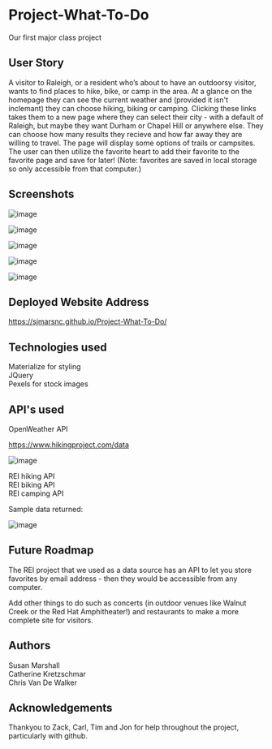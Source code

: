 # Project-What-To-Do
Our first major class project

## User Story
A visitor to Raleigh, or a resident who’s about to have an outdoorsy visitor, wants to find places to hike, bike, or camp in the area. At a glance on the homepage they can see the current weather and (provided it isn't inclemant) they can choose hiking, biking or camping. Clicking these links takes them to a new page where they can select their city - with a default of Raleigh, but maybe they want Durham or Chapel Hill or anywhere else. They can choose how many results they recieve and how far away they are willing to travel. The page will display some options of trails or campsites. The user can then utilize the favorite heart to add their favorite to the favorite page and save for later! (Note: favorites are saved in local storage so only accessible from that computer.)

## Screenshots

![image](https://user-images.githubusercontent.com/12642091/71767539-2879ae00-2edb-11ea-97fc-a21795b53431.png)

![image](https://user-images.githubusercontent.com/12642091/71767438-70e49c00-2eda-11ea-82f3-8d5e326c39e0.png)

![image](https://user-images.githubusercontent.com/12642091/71767449-7d68f480-2eda-11ea-904c-0b870e9cd6d3.png)

![image](https://user-images.githubusercontent.com/12642091/71767457-89ed4d00-2eda-11ea-9717-ac7ba3d9b9cf.png)

![image](https://user-images.githubusercontent.com/12642091/71767434-67f3ca80-2eda-11ea-8137-fd8d25d30cd9.png)


## Deployed Website Address

https://sjmarsnc.github.io/Project-What-To-Do/

## Technologies used

Materialize for styling <br>
JQuery <br>
Pexels for stock images

## API's used 

OpenWeather API <br>


https://www.hikingproject.com/data 

![image](https://user-images.githubusercontent.com/12642091/71767433-60ccbc80-2eda-11ea-9222-3f25ad1e095a.png)

REI hiking API <br>
REI biking API <br>
REI camping API

Sample data returned: 

![image](https://user-images.githubusercontent.com/12642091/71767452-82c63f00-2eda-11ea-8057-2853a22ad1cc.png)


## Future Roadmap

The REI project that we used as a data source has an API to let you store favorites by email address - then they would be accessible from any computer. <br>

Add other things to do such as concerts (in outdoor venues like Walnut Creek or the Red Hat Amphitheater!) and restaurants to make a more complete site for visitors.


## Authors
Susan Marshall <br>
Catherine Kretzschmar <br>
Chris Van De Walker

## Acknowledgements

Thankyou to Zack, Carl, Tim and Jon for help throughout the project, particularly with github.